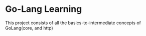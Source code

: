 # Go-Lang Learning

This project consists of all the basics-to-intermediate concepts of GoLang(core, and http)